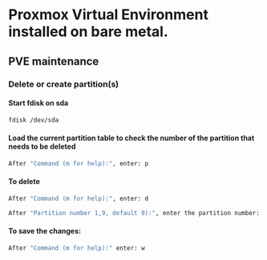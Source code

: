# Proxmox Virtual Environment installed on bare metal.

## PVE maintenance

### Delete or create partition(s)
#### Start fdisk on sda
```bash
fdisk /dev/sda
``` 

#### Load the current partition table to check the number of the partition that needs to be deleted
```bash
After "Command (m for help):", enter: p
``` 

#### To delete
```bash
After "Command (m for help):", enter: d
``` 
```bash
After "Partition number 1,9, default 9):", enter the partition number: 5
``` 
#### To save the changes:
```bash
After "Command (m for help):" enter: w
``` 

